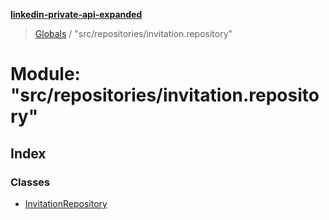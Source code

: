 **[linkedin-private-api-expanded](../README.md)**

> [Globals](../globals.md) / "src/repositories/invitation.repository"

# Module: "src/repositories/invitation.repository"

## Index

### Classes

* [InvitationRepository](../classes/_src_repositories_invitation_repository_.invitationrepository.md)
